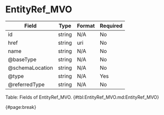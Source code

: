 <!--
    ATTENTION: This file was generated via gradle!
               Do NOT manually edit this file! Any such changes will be overwritten!
-->

# EntityRef_MVO

| Field | Type | Format | Required |
| ------- | ------- | ------- | --- |
| id | string | N/A | No |
| href | string | uri | No |
| name | string | N/A | No |
| @baseType | string | N/A | No |
| @schemaLocation | string | N/A | No |
| @type | string | N/A | Yes |
| @referredType | string | N/A | No |

Table: Fields of EntityRef_MVO. {#tbl:EntityRef_MVO.md:EntityRef_MVO}

{#page:break}
